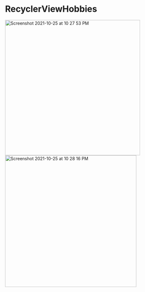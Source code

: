 # RecyclerViewHobbies
<img width="442" alt="Screenshot 2021-10-25 at 10 27 53 PM" src="https://user-images.githubusercontent.com/80473048/138738489-369bf6f1-cafe-4d63-b9fc-f2a31e513244.png">
<img width="430" alt="Screenshot 2021-10-25 at 10 28 16 PM" src="https://user-images.githubusercontent.com/80473048/138738515-4a9ba136-58b6-4d50-92e2-68eb667de5d2.png">
